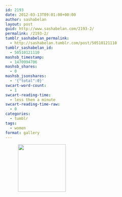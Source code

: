 ```yaml
---
id: 2193
date: 2012-03-13T09:01:00+00:00
author: sashabelan
layout: post
guid: http://www.sashabelan.com/2193-2/
permalink: /2193-2/
tumblr_sashabelan_permalink:
  - http://sashabelan.tumblr.com/post/50510121110
tumblr_sashabelan_id:
  - 50510121110
mashsb_timestamp:
  - 1470994706
mashsb_shares:
  - 0
mashsb_jsonshares:
  - '{"total":0}'
swcart-word-count:
  - 1
swcart-reading-time:
  - less then a minute
swcart-reading-time-raw:
  - 0
categories:
  - tumblr
tags:
  - women
format: gallery
---
```

<div id='gallery-157' class='gallery galleryid-2193 gallery-columns-3 gallery-size-thumbnail'>
  <figure class='gallery-item'> 
  
  <div class='gallery-icon portrait'>
    <a href='http://www.sashabelan.ru/2193-2/attachment/2194/'><img width="150" height="150" src="http://www.sashabelan.ru/wp-content/uploads/2012/03/tumblr_mmus3fSFFp1qarj97o1_500-150x150.jpg" class="attachment-thumbnail size-thumbnail" alt="" /></a>
  </div></figure>
</div>